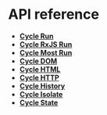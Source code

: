 # API reference

- **[Cycle Run](run.html)**
- **[Cycle RxJS Run](rxjs-run.html)**
- **[Cycle Most Run](most-run.html)**
- **[Cycle DOM](dom.html)**
- **[Cycle HTML](html.html)**
- **[Cycle HTTP](http.html)**
- **[Cycle History](history.html)**
- **[Cycle Isolate](isolate.html)**
- **[Cycle State](state.html)**
